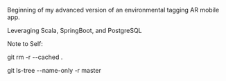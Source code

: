 Beginning of my advanced version of an environmental tagging AR mobile app. 

Leveraging Scala, SpringBoot, and PostgreSQL

Note to Self:

git rm -r --cached . 


git ls-tree --name-only -r master
